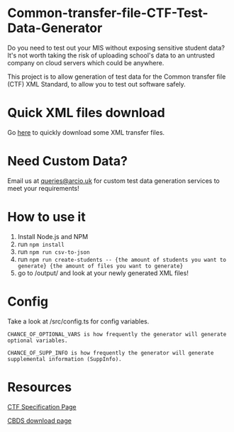 # Common-transfer-file-CTF-Test-Data-Generator
Do you need to test out your MIS without exposing sensitive student data?
It's not worth taking the risk of uploading school's data to an untrusted company on cloud servers which could be anywhere.

This project is to allow generation of test data for the Common transfer file (CTF) XML Standard, to allow you to test out software safely.

# Quick XML files download
Go [here](https://github.com/arcio-uk/Common-transfer-file-CTF-Test-Data-Generator/releases/tag/v1.0) to quickly download some XML transfer files.

# Need Custom Data?

Email us at [queries@arcio.uk](mailto:queries@arcio.uk) for custom test data generation services to meet your requirements!

# How to use it

1. Install Node.js and NPM
2. run `npm install`
3. run `npm run csv-to-json`
4. run `npm run create-students -- {the amount of students you want to generate} {the amount of files you want to generate}`
5. go to /output/ and look at your newly generated XML files!


# Config

Take a look at /src/config.ts for config variables.

	CHANCE_OF_OPTIONAL_VARS is how frequently the generator will generate optional variables.

	CHANCE_OF_SUPP_INFO is how frequently the generator will generate supplemental information (SuppInfo).



# Resources

[CTF Specification Page](https://www.gov.uk/government/collections/common-transfer-file)

[CBDS download page](https://www.gov.uk/government/publications/common-basic-data-set-cbds-database)